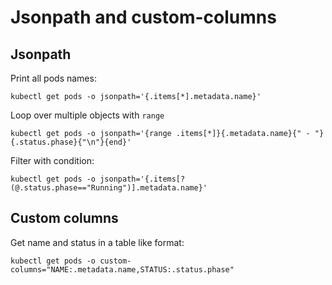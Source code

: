 # Jsonpath and custom-columns

## Jsonpath
Print all pods names:
```
kubectl get pods -o jsonpath='{.items[*].metadata.name}'
```

Loop over multiple objects with `range`
```
kubectl get pods -o jsonpath='{range .items[*]}{.metadata.name}{" - "}{.status.phase}{"\n"}{end}'
```

Filter with condition:
```
kubectl get pods -o jsonpath='{.items[?(@.status.phase=="Running")].metadata.name}'
```

## Custom columns
Get name and status in a table like format:
```
kubectl get pods -o custom-columns="NAME:.metadata.name,STATUS:.status.phase"
```

